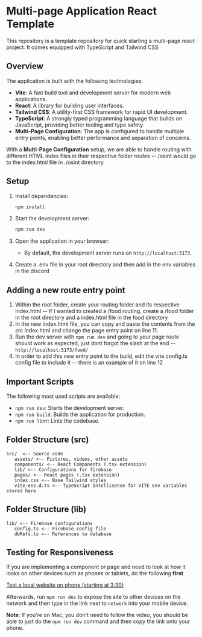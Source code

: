 # Multi-page Application React Template

This repository is a template repository for quick starting a multi-page react project. It comes equipped with TypeScript and Tailwind CSS

## Overview

The application is built with the following technologies:

- **Vite**: A fast build tool and development server for modern web applications.
- **React**: A library for building user interfaces.
- **Tailwind CSS**: A utility-first CSS framework for rapid UI development.
- **TypeScript**: A strongly typed programming language that builds on JavaScript, providing better tooling and type safety.
- **Multi-Page Configuration**: The app is configured to handle multiple entry points, enabling better performance and separation of concerns.

With a **Multi-Page Configuration** setup, we are able to handle routing with different HTML index files in their respective folder routes -- /osint would go to the index.html file in ./osint directory

## Setup

1. Install dependencies:

   ```bash
   npm install
   ```

2. Start the development server:

   ```bash
   npm run dev
   ```

3. Open the application in your browser:
   - By default, the development server runs on `http://localhost:5173`.

4. Create a .env file in your root directory and then add in the env variables in the discord

## Adding a new route entry point

1. Within the root folder, create your routing folder and its respective index.html -- If I wanted to created a /food routing, create a /food folder in the root directory and a index.html file in the food directory
2. In the new index.html file, you can copy and paste the contents from the src index.html and change the page entry point on line 11.
3. Run the dev server with ```npm run dev``` and going to your page route should work as expected, just dont forgot the slash at the end -- `http://localhost:5173/food/`
4. In order to add this new entry point to the build, edit the vite.config.ts config file to include it -- there is an example of it on line 12

## Important Scripts

The following most used scripts are available:

- `npm run dev`: Starts the development server.
- `npm run build`: Builds the application for production.
- `npm run lint`: Lints the codebase.

## Folder Structure (src)

```
src/  <-- Source code
   assets/ <-- Pictures, videos, other assets
   components/ <-- React Components (.tsx extension)
   lib/ <-- Configurations for firebase
   pages/ <-- React pages (.tsx extension)
   index.css <-- Base Tailwind styles
   vite-env.d.ts <-- TypeScript Intellisense for VITE env variables stored here
```

## Folder Structure (lib)

```
lib/ <-- Firebase configurations
   config.ts <-- Firebase config file
   dbRefs.ts <-- References to database
```

## Testing for Responsiveness

If you are implementing a component or page and need to look at how it looks on other devices such as phones or tablets, do the following **first**

[Test a local website on phone (starting at 3:30)](https://youtu.be/uRYHX4EwYYA?si=CmiI0zMpJ_2bzQkx&t=210)

Afterwards, run `npm run dev` to expose the site to other devices on the network and then type in the link next to `network` into your mobile device. 

**Note**: If you're on Mac, you don't need to follow the video, you should be able to just do the `npm run dev` command and then copy the link onto your phone. 
